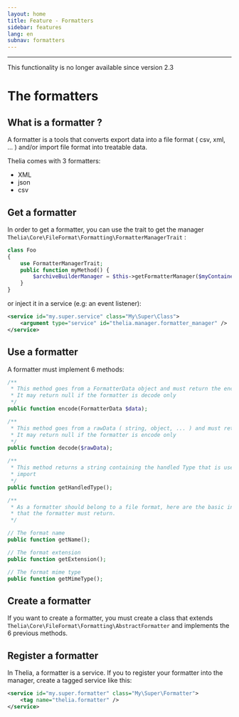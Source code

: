 ```yaml
---
layout: home
title: Feature - Formatters
sidebar: features
lang: en
subnav: formatters
---
```

---

<div class="alert alert-warning">
<p>This functionality is no longer available since version 2.3</p>
</div>

# The formatters

## What is a formatter ?

A formatter is a tools that converts export data into a file format ( csv, xml, ... ) and/or import file format into treatable data.

Thelia comes with 3 formatters:

- XML
- json
- csv

## Get a formatter
In order to get a formatter, you can use the trait to get the manager ```Thelia\Core\FileFormat\Formatting\FormatterManagerTrait``` :

```php
class Foo 
{
    use FormatterManagerTrait;
    public function myMethod() {
        $archiveBuilderManager = $this->getFormatterManager($myContainer);
    }
}
```

or inject it in a service (e.g: an event listener):

```xml
<service id="my.super.service" class="My\Super\Class">
    <argument type="service" id="thelia.manager.formatter_manager" />
</service>
```

## Use a formatter
A formatter must implement 6 methods:

```php
/**
 * This method goes from a FormatterData object and must return the encoded value.
 * It may return null if the formatter is decode only
 */
public function encode(FormatterData $data);

/**
 * This method goes from a rawData ( string, object, ... ) and must return a FormatterData
 * It may return null if the formatter is encode only
 */
public function decode($rawData);

/**
 * This method returns a string containing the handled Type that is used to match with a export or an
 * import
 */
public function getHandledType();

/**
 * As a formatter should belong to a file format, here are the basic information about a format
 * that the formatter must return.
 */

// The format name
public function getName();

// The format extension
public function getExtension();

// The format mime type
public function getMimeType();
```

## Create a formatter
If you want to create a formatter, you must create a class that extends ```Thelia\Core\FileFormat\Formatting\AbstractFormatter``` and implements the 6 previous methods. 

## Register a formatter
In Thelia, a formatter is a service. If you to register your formatter into the manager, create a tagged service like this:

```xml
<service id="my.super.formatter" class="My\Super\Formatter">
    <tag name="thelia.formatter" />
</service>
```
